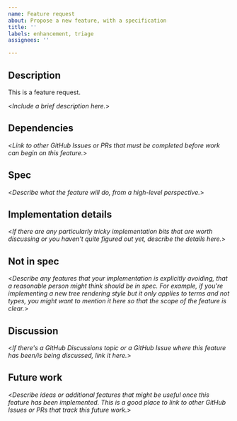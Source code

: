 ```yaml
---
name: Feature request
about: Propose a new feature, with a specification
title: ''
labels: enhancement, triage
assignees: ''

---
```


## Description

This is a feature request.

<*Include a brief description here.*>

## Dependencies

<*Link to other GitHub Issues or PRs that must be completed before work can begin on this feature.*>

## Spec

<*Describe what the feature will do, from a high-level perspective.*>

## Implementation details

<*If there are any particularly tricky implementation bits that are worth discussing or you haven't quite figured out yet, describe the details here.*>

## Not in spec

<*Describe any features that your implementation is explicitly avoiding, that a reasonable person might think should be in spec. For example, if you're implementing a new tree rendering style but it only applies to terms and not types, you might want to mention it here so that the scope of the feature is clear.*>

## Discussion

<*If there's a GitHub Discussions topic or a GitHub Issue where this feature has been/is being discussed, link it here.*>

## Future work

<*Describe ideas or additional features that might be useful once this feature has been implemented. This is a good place to link to other GitHub Issues or PRs that track this future work.*>
